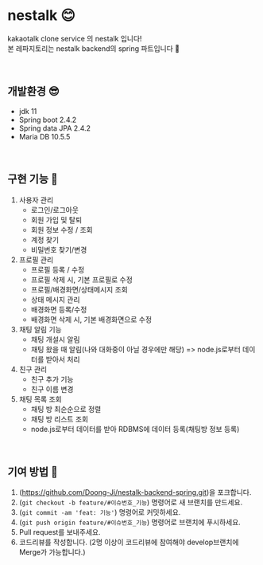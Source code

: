 # nestalk 😊
kakaotalk clone service 의 nestalk 입니다! <br/> 
본 레파지토리는 nestalk backend의 spring 파트입니다 🙌


<br/>

## 개발환경 😎
- jdk 11
- Spring boot 2.4.2
- Spring data JPA 2.4.2
- Maria DB 10.5.5

<br/>

## 구현 기능 🎃
1. 사용자 관리
    - 로그인/로그아웃
    - 회원 가입 및 탈퇴
    - 회원 정보 수정 / 조회
    - 계정 찾기
    - 비밀번호 찾기/변경
2. 프로필 관리
    - 프로필 등록 / 수정
    - 프로필 삭제 시, 기본 프로필로 수정
    - 프로필/배경화면/상태메시지 조회
    - 상태 메시지 관리
    - 배경화면 등록/수정
    - 배경화면 삭제 시, 기본 배경화면으로 수정
3. 채팅 알림 기능
    - 채팅 개설시 알림
    - 채팅 왔을 때 알림(나와 대화중이 아닐 경우에만 해당) => node.js로부터 데이터를 받아서 처리
4. 친구 관리
    - 친구 추가 기능
    - 친구 이름 변경
5. 채팅 목록 조회
    - 채팅 방 최순순으로 정렬
    - 채팅 방 리스트 조회
    - node.js로부터 데이터를 받아 RDBMS에 데이터 등록(채팅방 정보 등록)

<br/>

## 기여 방법 🎁
1. (<https://github.com/Doong-Ji/nestalk-backend-spring.git>)을 포크합니다.
2. (`git checkout -b feature/#이슈번호_기능`) 명령어로 새 브랜치를 만드세요.
3. (`git commit -am 'feat: 기능'`) 명령어로 커밋하세요.
4. (`git push origin feature/#이슈번호_기능`) 명령어로 브랜치에 푸시하세요. 
5. Pull request를 보내주세요.
6. 코드리뷰를 작성합니다. (2명 이상이 코드리뷰에 참여해야 develop브랜치에 Merge가 가능합니다.)


